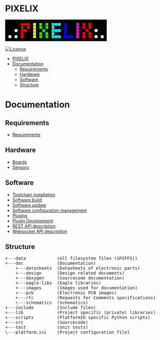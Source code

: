 # PIXELIX
![PIXELIX](./images/LogoBlack.png)

[![License](https://img.shields.io/badge/license-MIT-blue.svg)](http://choosealicense.com/licenses/mit/)

- [PIXELIX](#pixelix)
- [Documentation](#documentation)
  - [Requirements](#requirements)
  - [Hardware](#hardware)
  - [Software](#software)
  - [Structure](#structure)

# Documentation

## Requirements

* [Requirements](REQUIREMENTS.md)

## Hardware

* [Boards](BOARDS.md)
* [Sensors](SENSORS.md)

## Software

* [Toolchain installation](TOOLCHAIN-INSTALLATION.md)
* [Software build](SW-BUILD.md)
* [Software update](SW-UPDATE.md)
* [Software configuration management](SW-RELEASE.md)
* [Plugins](PLUGINS.md)
* [Plugin Development](PLUGIN-DEV.md)
* [REST API description](https://app.swaggerhub.com/apis/BlueAndi/Pixelix/1.2.0)
* [Websocket API description](WEBSOCKET.md)

## Structure

<pre>
+---data            (All filesystem files (SPIFFS))
+---doc             (Documentation)
    +---datasheets  (Datasheets of electronic parts)
    +---design      (Design related documents)
    +---doxygen     (Sourcecode documentation)
    +---eagle-libs  (Eagle libraries)
    +---images      (Images used for documentation)
    +---pcb         (Electronic PCB images)
    +---rfc         (Requests for Comments specifications)
    \---schematics  (Schematics)
+---include         (Include files)
+---lib             (Project specific (private) libraries)
+---scripts         (PlatformIO specific Python scripts)
+---src             (Sourcecode)
+---test            (Unit tests)
\---platform.ini    (Project configuration file)
</pre>
